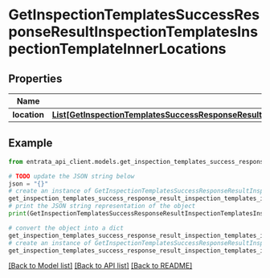 # GetInspectionTemplatesSuccessResponseResultInspectionTemplatesInspectionTemplateInnerLocations


## Properties

Name | Type | Description | Notes
------------ | ------------- | ------------- | -------------
**location** | [**List[GetInspectionTemplatesSuccessResponseResultInspectionTemplatesInspectionTemplateInnerLocationsLocationInner]**](GetInspectionTemplatesSuccessResponseResultInspectionTemplatesInspectionTemplateInnerLocationsLocationInner.md) |  | 

## Example

```python
from entrata_api_client.models.get_inspection_templates_success_response_result_inspection_templates_inspection_template_inner_locations import GetInspectionTemplatesSuccessResponseResultInspectionTemplatesInspectionTemplateInnerLocations

# TODO update the JSON string below
json = "{}"
# create an instance of GetInspectionTemplatesSuccessResponseResultInspectionTemplatesInspectionTemplateInnerLocations from a JSON string
get_inspection_templates_success_response_result_inspection_templates_inspection_template_inner_locations_instance = GetInspectionTemplatesSuccessResponseResultInspectionTemplatesInspectionTemplateInnerLocations.from_json(json)
# print the JSON string representation of the object
print(GetInspectionTemplatesSuccessResponseResultInspectionTemplatesInspectionTemplateInnerLocations.to_json())

# convert the object into a dict
get_inspection_templates_success_response_result_inspection_templates_inspection_template_inner_locations_dict = get_inspection_templates_success_response_result_inspection_templates_inspection_template_inner_locations_instance.to_dict()
# create an instance of GetInspectionTemplatesSuccessResponseResultInspectionTemplatesInspectionTemplateInnerLocations from a dict
get_inspection_templates_success_response_result_inspection_templates_inspection_template_inner_locations_from_dict = GetInspectionTemplatesSuccessResponseResultInspectionTemplatesInspectionTemplateInnerLocations.from_dict(get_inspection_templates_success_response_result_inspection_templates_inspection_template_inner_locations_dict)
```
[[Back to Model list]](../README.md#documentation-for-models) [[Back to API list]](../README.md#documentation-for-api-endpoints) [[Back to README]](../README.md)



